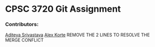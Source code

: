 # CPSC 3720 Git Assignment

### Contributors:

[Aditeya Srivastava](https://github.com/aditeyaS)
[Alex Korte](https://github.com/stelath)
REMOVE THE 2 LINES TO
RESOLVE THE MERGE CONFLICT
